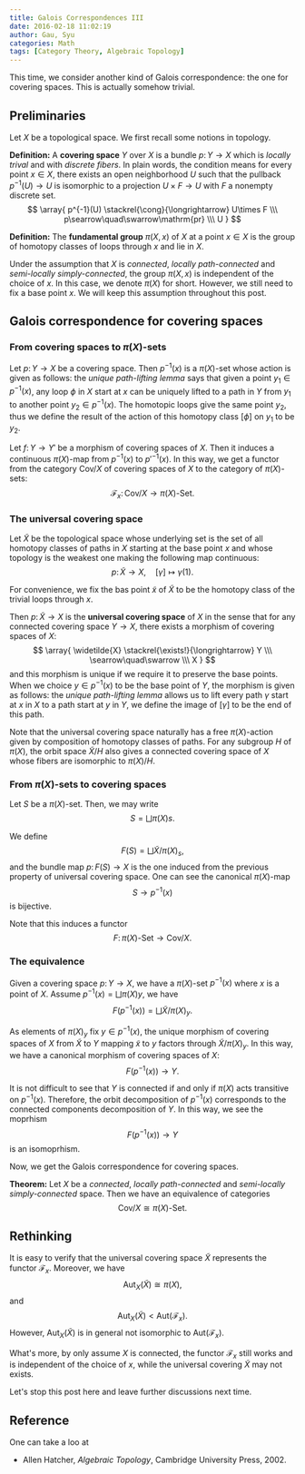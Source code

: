 ```yaml
---
title: Galois Correspondences III
date: 2016-02-18 11:02:19
author: Gau, Syu
categories: Math
tags: [Category Theory, Algebraic Topology]
---
```

This time, we consider another kind of Galois correspondence: the one for covering spaces. This is actually somehow trivial.
<!-- more -->

## Preliminaries

Let $X$ be a topological space. We first recall some notions in topology.

**Definition:** A **covering space** $Y$ over $X$ is a bundle $p\colon Y\to X$ which is *locally trival* and with *discrete fibers*. In plain words, the condition means for every point $x\in X$, there exists an open neighborhood $U$ such that the pullback $p^{-1}(U)\to U$ is isomorphic to a projection $U\times F\to U$ with $F$ a nonempty discrete set.
$$
\array{
p^{-1}(U) \stackrel{\cong}{\longrightarrow} U\times F \\\
p\searrow\quad\swarrow\mathrm{pr} \\\
U
}
$$

**Definition:** The **fundamental group** $\pi(X,x)$ of $X$ at a point $x\in X$ is the group of homotopy classes of loops through $x$ and lie in $X$.

Under the assumption that $X$ is *connected*, *locally path-connected* and *semi-locally simply-connected*, the group $\pi(X,x)$ is independent of the choice of $x$. In this case, we denote $\pi(X)$ for short. However, we still need to fix a base point $x$. We will keep this assumption throughout this post.

## Galois correspondence for covering spaces

### From covering spaces to $\pi(X)$-sets

Let $p\colon Y\to X$ be a covering space. Then $p^{-1}(x)$ is a $\pi(X)$-set whose action is given as follows: the *unique path-lifting lemma* says that given a point $y_1\in p^{-1}(x)$, any loop $\phi$ in $X$ start at $x$ can be uniquely lifted to a path in $Y$ from $y_1$ to another point $y_2\in p^{-1}(x)$. The homotopic loops give the same point $y_2$, thus we define the result of the action of this homotopy class $[\phi]$ on $y_1$ to be $y_2$.

Let $f\colon Y\to Y'$ be a morphism of covering spaces of $X$. Then it induces a continuous $\pi(X)$-map from $p^{-1}(x)$ to $p'^{-1}(x)$. In this way, we get a functor from the category $\mathrm{Cov}/X$ of covering spaces of $X$ to the category of $\pi(X)$-sets:
$$
\mathcal{F}_x\colon\mathrm{Cov}/X\longrightarrow\pi(X)\text{-}\mathrm{Set}.
$$

### The universal covering space

Let $\widetilde{X}$ be the topological space whose underlying set is the set of all homotopy classes of paths in $X$ starting at the base point $x$ and whose topology is the weakest one making the following map continuous:
$$
p\colon\widetilde{X}\to X,\quad 
[\gamma]\mapsto\gamma(1).
$$

For convenience, we fix the bas point $\tilde{x}$ of $\widetilde{X}$  to be the homotopy class of the trivial loops through $x$.

Then $p\colon\widetilde{X}\to X$ is the **universal covering space** of $X$ in the sense that for any connected covering space $Y\to X$, there exists a morphism of covering spaces of $X$: $$
\array{
\widetilde{X} \stackrel{\exists!}{\longrightarrow} Y \\\
\searrow\quad\swarrow \\\
X
}
$$ and this morphism is unique if we require it to preserve the base points. When we choice $y\in p^{-1}(x)$ to be the base point of $Y$, the morphism is given as follows: the *unique path-lifting lemma* allows us to lift every path $\gamma$ start at $x$ in $X$ to a path start at $y$ in $Y$, we define the image of $[\gamma]$ to be the end of this path.

Note that the universal covering space naturally has a free $\pi(X)$-action given by composition of homotopy classes of paths. For any subgroup $H$ of $\pi(X)$, the orbit space $\widetilde{X}/H$ also gives a connected covering space of $X$ whose fibers are isomorphic to $\pi(X)/H$.

### From $\pi(X)$-sets to covering spaces

Let $S$ be a $\pi(X)$-set. Then, we may write
$$
S = \bigsqcup \pi(X)s.
$$

We define $$
F(S) = \bigsqcup \widetilde{X}/\pi(X)_s,
$$ and the bundle map $p\colon F(S)\to X$ is the one induced from the previous property of universal covering space. One can see the canonical $\pi(X)$-map $$
S\longrightarrow p^{-1}(x)
$$ is bijective.

Note that this induces a functor
$$
F\colon \pi(X)\text{-}\mathrm{Set}\longrightarrow\mathrm{Cov}/X.
$$

### The equivalence

Given a covering space $p\colon Y\to X$, we have a $\pi(X)$-set $p^{-1}(x)$ where $x$ is a point of $X$. Assume $p^{-1}(x) = \bigsqcup \pi(X)y$, we have $$F(p^{-1}(x)) = \bigsqcup \widetilde{X}/\pi(X)_y.$$ 

As elements of $\pi(X)_y$ fix $y\in p^{-1}(x)$, the unique morphism of covering spaces of $X$ from $\widetilde{X}$ to $Y$ mapping $\tilde{x}$ to $y$ factors through $\widetilde{X}/\pi(X)_y$. In this way, we have a canonical morphism of covering spaces of $X$: $$F(p^{-1}(x))\longrightarrow Y.$$

It is not difficult to see that $Y$ is connected if and only if $\pi(X)$ acts transitive on $p^{-1}(x)$. Therefore, the orbit decomposition of $p^{-1}(x)$ corresponds to the connected components decomposition of $Y$. In this way, we see the moprhism $$F(p^{-1}(x))\longrightarrow Y$$ is an isomoprhism.

Now, we get the Galois correspondence for covering spaces.

**Theorem:** Let $X$ be a *connected*, *locally path-connected* and *semi-locally simply-connected* space. Then we have an equivalence of categories $$
\mathrm{Cov}/X\cong\pi(X)\text{-}\mathrm{Set}.
$$

## Rethinking

It is easy to verify that the universal covering space $\widetilde{X}$ represents the functor $\mathcal{F}_x$. Moreover, we have $$\mathrm{Aut}_X(\widetilde{X}) \cong \pi(X),$$ and $$\mathrm{Aut}_X(\widetilde{X}) < \mathrm{Aut}(\mathcal{F}_x).$$ However, $\mathrm{Aut}_X(\widetilde{X})$ is in general not isomorphic to $\mathrm{Aut}(\mathcal{F}_x)$. 

What's more, by only assume $X$ is connected, the functor $\mathcal{F}_x$ still works and is independent of the choice of $x$, while the universal covering $\widetilde{X}$ may not exists.

Let's stop this post here and leave further discussions next time.

## Reference

One can take a loo at 

- Allen Hatcher, *Algebraic Topology*, Cambridge University Press, 2002.